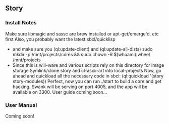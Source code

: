 ## Story

### Install Notes
Make sure libmagic and sassc are brew installed or apt-get/emerge'd, etc first
Also, you probably want the latest sbcl/quicklisp
  * and make sure you (ql:update-client) and (ql:update-all-dists)
sudo mkdir -p /mnt/projects/cores && sudo chown -R $(whoami):wheel /mnt/projects
  * Since this is will-ware and various scripts rely on this directory for image storage
Symlink/clone story and cl-ascii-art into local-projects
Now, go ahead and quickload all the necessary code in sbcl: (ql:quickload '(story story-modules))
Perfect, now you can run ./start to build a core and get hacking.
Swank will be serving on port 4005, and the app will be available on 3300. User guide coming soon...

### User Manual

Coming soon!
